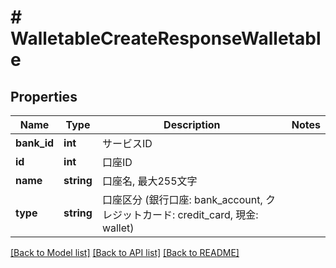# # WalletableCreateResponseWalletable

## Properties

Name | Type | Description | Notes
------------ | ------------- | ------------- | -------------
**bank_id** | **int** | サービスID |
**id** | **int** | 口座ID |
**name** | **string** | 口座名, 最大255文字 |
**type** | **string** | 口座区分 (銀行口座: bank_account, クレジットカード: credit_card, 現金: wallet) |

[[Back to Model list]](../../README.md#models) [[Back to API list]](../../README.md#endpoints) [[Back to README]](../../README.md)
